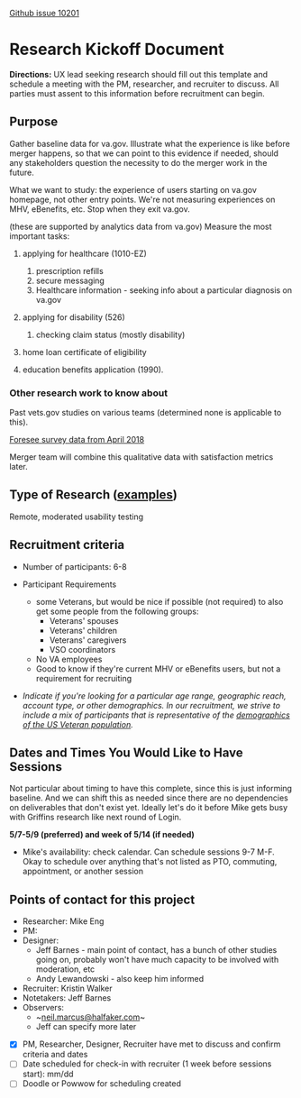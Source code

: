 [Github issue 10201](https://app.zenhub.com/workspace/o/department-of-veterans-affairs/vets.gov-team/issues/10201)

# Research Kickoff Document

**Directions:** UX lead seeking research should fill out this template and schedule a meeting with the PM, researcher, and recruiter to discuss. All parties must assent to this information before recruitment can begin.

## Purpose
Gather baseline data for va.gov. Illustrate what the experience is like before merger happens, so that we can point to this evidence if needed, should any stakeholders question the necessity to do the merger work in the future.

What we want to study: the experience of users starting on va.gov homepage, not other entry points. We're not measuring experiences on MHV, eBenefits, etc. Stop when they exit va.gov.

(these are supported by analytics data from va.gov) Measure the most important tasks: 

1. applying for healthcare (1010-EZ)

   1. prescription refills
   2. secure messaging
   3. Healthcare information - seeking info about a particular diagnosis on va.gov

2. applying for disability (526)

   1. checking claim status (mostly disability)

3. home loan certificate of eligibility

4. education benefits application (1990). 

   

### Other research work to know about

Past vets.gov studies on various teams (determined none is applicable to this).

[Foresee survey data from April 2018](https://github.com/department-of-veterans-affairs/vets.gov-team/blob/master/Programs/Merger/Research/April%202018%20VA%20Main%20(002)%20KP%20Notes.pdf)

Merger team will combine this qualitative data with satisfaction metrics later.

## Type of Research ([examples](https://methods.18f.gov/))

Remote, moderated usability testing

## Recruitment criteria
* Number of participants: 6-8
* Participant Requirements
  * some Veterans, but would be nice if possible (not required) to also get some people from the following groups:
    * Veterans' spouses
    * Veterans' children 
    * Veterans' caregivers 
    * VSO coordinators
  * No VA employees
  * Good to know if they're current MHV or eBenefits users, but not a requirement for recruiting


* _Indicate if you're looking for a particular age range, geographic reach, account type, or other demographics. In our recruitment, we strive to include a mix of participants that is representative of the [demographics of the US Veteran population](https://github.com/department-of-veterans-affairs/vets.gov-team/blob/master/Work%20Practices/Research/Request%20or%20Do%20Research/veteran-population-demographics.md)._ 

## Dates and Times You Would Like to Have Sessions
Not particular about timing to have this complete, since this is just informing baseline. And we can shift this as needed since there are no dependencies on deliverables that don't exist yet. Ideally let's do it before Mike gets busy with Griffins research like next round of Login.

**5/7-5/9 (preferred) and week of 5/14 (if needed)**
* Mike's availability: check calendar. Can schedule sessions 9-7 M-F. Okay to schedule over anything that's not listed as PTO, commuting, appointment, or another session

## Points of contact for this project
* Researcher: Mike Eng
* PM:
* Designer: 
  * Jeff Barnes - main point of contact, has a bunch of other studies going on, probably won't have much capacity to be involved with moderation, etc
  * Andy Lewandowski - also keep him informed
* Recruiter: Kristin Walker
* Notetakers: Jeff Barnes
* Observers: 
    * ~neil.marcus@halfaker.com~
    * Jeff can specify more later

- [x] PM, Researcher, Designer, Recruiter have met to discuss and confirm criteria and dates
- [ ] Date scheduled for check-in with recruiter (1 week before sessions start): mm/dd
- [ ] Doodle or Powwow for scheduling created
